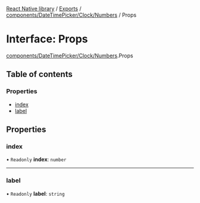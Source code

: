 [React Native library](../index.md) / [Exports](../modules.md) / [components/DateTimePicker/Clock/Numbers](../modules/components_DateTimePicker_Clock_Numbers.md) / Props

# Interface: Props

[components/DateTimePicker/Clock/Numbers](../modules/components_DateTimePicker_Clock_Numbers.md).Props

## Table of contents

### Properties

- [index](components_DateTimePicker_Clock_Numbers.Props.md#index)
- [label](components_DateTimePicker_Clock_Numbers.Props.md#label)

## Properties

### index

• `Readonly` **index**: `number`

___

### label

• `Readonly` **label**: `string`

